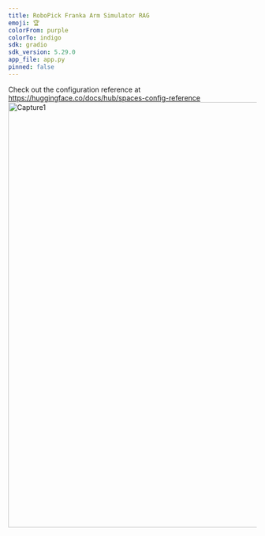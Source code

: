 ```yaml
---
title: RoboPick Franka Arm Simulator RAG
emoji: 🏆
colorFrom: purple
colorTo: indigo
sdk: gradio
sdk_version: 5.29.0
app_file: app.py
pinned: false
---
```


Check out the configuration reference at https://huggingface.co/docs/hub/spaces-config-reference
<img width="861" alt="Capture1" src="https://github.com/user-attachments/assets/b639d59c-bd5a-4b62-8c63-9d16a1369e48" />
